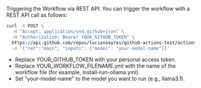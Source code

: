 Triggering the Workflow via REST API:
You can trigger the workflow with a REST API call as follows:

```bash
curl -X POST \
  -H "Accept: application/vnd.github+json" \
  -H "Authorization: Bearer YOUR_GITHUB_TOKEN" \
  https://api.github.com/repos/lucianoayres/github-actions-test/actions/workflows/YOUR_WORKFLOW_FILENAME.yml/dispatches \
  -d '{"ref":"main", "inputs": {"model": "your-model-name"}}'
```

- Replace YOUR_GITHUB_TOKEN with your personal access token.
- Replace YOUR_WORKFLOW_FILENAME.yml with the name of the workflow file (for example, install-run-ollama.yml).
- Set "your-model-name" to the model you want to run (e.g., llama3.1).
